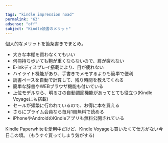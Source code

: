 ```yaml
---

tags: "kindle impression noad"
permalink: "63"
adsense: "off"
subject: "Kindle読書のメリット"
---
```


個人的なメリットを箇条書きでまとめ。

- 大きな本棚を買わなくてもいい
- 何冊持ち歩いても鞄が重くならないので、肩が疲れない
- E-inkディスプレイ搭載により、目が疲れない
- ハイライト機能があり、手書きでメモするよりも簡単で便利
- 読書ペースを自動で計算して、残り時間を教えてくれる
- 簡単な辞書やWEBブラウザ機能も付いている
- 上位モデルなら、明るさの自動調節機能があってとても役立つ(Kindle Voyageにも搭載)
- セールが頻繁に行われているので、お得に本を買える
- さらにプライム会員なら毎月1冊無料で読める
- iPhoneやAndroidのKindleアプリも無料公開されている

Kindle Paperwhiteを愛用中だけど、Kindle Voyageも買いたくて仕方がない今日この頃。
(もうすぐ買ってしまう気がする)
